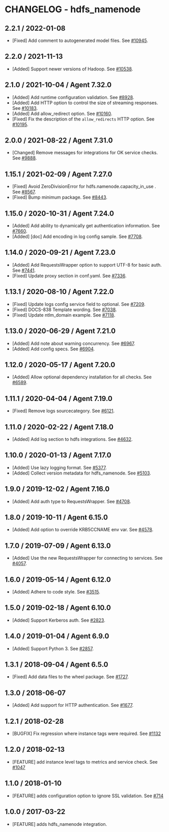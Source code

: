 # CHANGELOG - hdfs_namenode

## 2.2.1 / 2022-01-08

* [Fixed] Add comment to autogenerated model files. See [#10945](https://github.com/DataDog/integrations-core/pull/10945).

## 2.2.0 / 2021-11-13

* [Added] Support newer versions of Hadoop. See [#10538](https://github.com/DataDog/integrations-core/pull/10538).

## 2.1.0 / 2021-10-04 / Agent 7.32.0

* [Added] Add runtime configuration validation. See [#8928](https://github.com/DataDog/integrations-core/pull/8928).
* [Added] Add HTTP option to control the size of streaming responses. See [#10183](https://github.com/DataDog/integrations-core/pull/10183).
* [Added] Add allow_redirect option. See [#10160](https://github.com/DataDog/integrations-core/pull/10160).
* [Fixed] Fix the description of the `allow_redirects` HTTP option. See [#10195](https://github.com/DataDog/integrations-core/pull/10195).

## 2.0.0 / 2021-08-22 / Agent 7.31.0

* [Changed] Remove messages for integrations for OK service checks. See [#9888](https://github.com/DataDog/integrations-core/pull/9888).

## 1.15.1 / 2021-02-09 / Agent 7.27.0

* [Fixed] Avoid ZeroDivisionError for hdfs.namenode.capacity_in_use . See [#8567](https://github.com/DataDog/integrations-core/pull/8567).
* [Fixed] Bump minimum package. See [#8443](https://github.com/DataDog/integrations-core/pull/8443).

## 1.15.0 / 2020-10-31 / Agent 7.24.0

* [Added] Add ability to dynamically get authentication information. See [#7660](https://github.com/DataDog/integrations-core/pull/7660).
* [Added] [doc] Add encoding in log config sample. See [#7708](https://github.com/DataDog/integrations-core/pull/7708).

## 1.14.0 / 2020-09-21 / Agent 7.23.0

* [Added] Add RequestsWrapper option to support UTF-8 for basic auth. See [#7441](https://github.com/DataDog/integrations-core/pull/7441).
* [Fixed] Update proxy section in conf.yaml. See [#7336](https://github.com/DataDog/integrations-core/pull/7336).

## 1.13.1 / 2020-08-10 / Agent 7.22.0

* [Fixed] Update logs config service field to optional. See [#7209](https://github.com/DataDog/integrations-core/pull/7209).
* [Fixed] DOCS-838 Template wording. See [#7038](https://github.com/DataDog/integrations-core/pull/7038).
* [Fixed] Update ntlm_domain example. See [#7118](https://github.com/DataDog/integrations-core/pull/7118).

## 1.13.0 / 2020-06-29 / Agent 7.21.0

* [Added] Add note about warning concurrency. See [#6967](https://github.com/DataDog/integrations-core/pull/6967).
* [Added] Add config specs. See [#6904](https://github.com/DataDog/integrations-core/pull/6904).

## 1.12.0 / 2020-05-17 / Agent 7.20.0

* [Added] Allow optional dependency installation for all checks. See [#6589](https://github.com/DataDog/integrations-core/pull/6589).

## 1.11.1 / 2020-04-04 / Agent 7.19.0

* [Fixed] Remove logs sourcecategory. See [#6121](https://github.com/DataDog/integrations-core/pull/6121).

## 1.11.0 / 2020-02-22 / Agent 7.18.0

* [Added] Add log section to hdfs integrations. See [#4632](https://github.com/DataDog/integrations-core/pull/4632).

## 1.10.0 / 2020-01-13 / Agent 7.17.0

* [Added] Use lazy logging format. See [#5377](https://github.com/DataDog/integrations-core/pull/5377).
* [Added] Collect version metadata for hdfs_namenode. See [#5103](https://github.com/DataDog/integrations-core/pull/5103).

## 1.9.0 / 2019-12-02 / Agent 7.16.0

* [Added] Add auth type to RequestsWrapper. See [#4708](https://github.com/DataDog/integrations-core/pull/4708).

## 1.8.0 / 2019-10-11 / Agent 6.15.0

* [Added] Add option to override KRB5CCNAME env var. See [#4578](https://github.com/DataDog/integrations-core/pull/4578).

## 1.7.0 / 2019-07-09 / Agent 6.13.0

* [Added] Use the new RequestsWrapper for connecting to services. See [#4057](https://github.com/DataDog/integrations-core/pull/4057).

## 1.6.0 / 2019-05-14 / Agent 6.12.0

* [Added] Adhere to code style. See [#3515](https://github.com/DataDog/integrations-core/pull/3515).

## 1.5.0 / 2019-02-18 / Agent 6.10.0

* [Added] Support Kerberos auth. See [#2823](https://github.com/DataDog/integrations-core/pull/2823).

## 1.4.0 / 2019-01-04 / Agent 6.9.0

* [Added] Support Python 3. See [#2857][1].

## 1.3.1 / 2018-09-04 / Agent 6.5.0

* [Fixed] Add data files to the wheel package. See [#1727][2].

## 1.3.0 / 2018-06-07

* [Added] Add support for HTTP authentication. See [#1677][3].

## 1.2.1 / 2018-02-28

* [BUGFIX] Fix regression where instance tags were required. See [#1132][4]

## 1.2.0 / 2018-02-13

* [FEATURE] add instance level tags to metrics and service check. See [#1047][5]

## 1.1.0 / 2018-01-10

* [FEATURE] adds configuration option to ignore SSL validation. See [#714][6]

## 1.0.0 / 2017-03-22

* [FEATURE] adds hdfs_namenode integration.

<!--- The following link definition list is generated by PimpMyChangelog --->
[1]: https://github.com/DataDog/integrations-core/pull/2857
[2]: https://github.com/DataDog/integrations-core/pull/1727
[3]: https://github.com/DataDog/integrations-core/pull/1677
[4]: https://github.com/DataDog/integrations-core/issues/1132
[5]: https://github.com/DataDog/integrations-core/issues/1047
[6]: https://github.com/DataDog/integrations-core/issues/714
